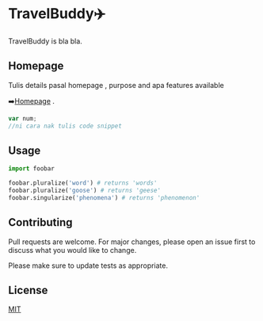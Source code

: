 # TravelBuddy:airplane:

TravelBuddy is bla bla.

## Homepage

Tulis details pasal homepage , purpose and apa features available 

:arrow_right:[Homepage](https://meran0.github.io/TravelBuddy/) .

```javascript
var num;
//ni cara nak tulis code snippet
```

## Usage

```python
import foobar

foobar.pluralize('word') # returns 'words'
foobar.pluralize('goose') # returns 'geese'
foobar.singularize('phenomena') # returns 'phenomenon'
```

## Contributing
Pull requests are welcome. For major changes, please open an issue first to discuss what you would like to change.

Please make sure to update tests as appropriate.

## License
[MIT](https://choosealicense.com/licenses/mit/)
